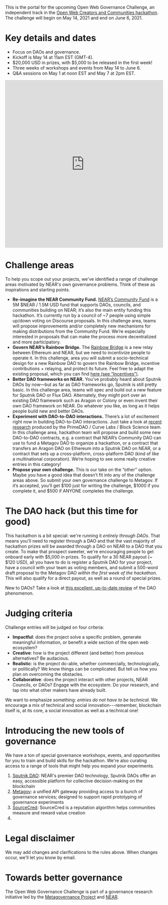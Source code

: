 This is the portal for the upcoming Open Web Governance Challenge, an independent track in the [Open Web Creators and Communities hackathon](http://summit.openweb.community/). The challenge will begin on May 14, 2021 and end on June 6, 2021.

# Key details and dates

* Focus on DAOs and governance.
* Kickoff is May 14 at 11am EST (GMT-4).
* $20,000 USD in prizes, with $5,000 to be released in the first week!
* Three weeks of workshops and events from May 14 to June 6.
* Q&A sessions on May 1 at noon EST and May 7 at 2pm EST.

<iframe class="airtable-embed" src="https://airtable.com/embed/shryU24x71Du3IBq1?backgroundColor=pink&viewControls=on" frameborder="0" onmousewheel="" width="100%" height="533" style="background: transparent; border: 1px solid #ccc;"></iframe>

# Challenge areas
To help you scope out your projects, we've identified a range of challenge areas motivated by NEAR's own governance problems. Think of these as inspirations and starting points.

* **Re-imagine the NEAR Community Fund.** [NEAR’s Community Fund](https://gov.near.org/t/community-fund-i-wiki/139) is a 5M $NEAR / 1.5M USD fund that supports DAOs, councils, and communities building on NEAR; it’s also the main entity funding this hackathon. It’s currently run by a council of ~7 people using simple up/down voting on Discourse proposals. In this challenge area, teams will propose improvements and/or completely new mechanisms for making distributions from the Community Fund. We’re especially interested in proposals that can make the process more decentralized and more participatory.
* **Govern NEAR’s Rainbow Bridge.** The [Rainbow Bridge](https://near.org/blog/the-rainbow-bridge-is-live/) is a new relay between Ethereum and NEAR, but we need to incentivize people to operate it. In this challenge, area you will submit a socio-technical design for a new Rainbow DAO to govern the Rainbow Bridge, incentive contributions + relaying, and protect its future. Feel free to adapt the existing proposal, which you can find [here (see “Incentives”)](https://near.org/blog/eth-near-rainbow-bridge/).
* **Better DAO frameworks on NEAR.** You’ve probably heard about Sputnik DAOs by now—but as far as DAO frameworks go, Sputnik is still pretty basic. In this challenge area, teams will spec and build out a new feature for Sputnik DAO or Flux DAO. Alternately, they might port over an existing DAO framework such as Aragon or Colony or even invent their own DAO framework on NEAR. Do whatever you like, as long as it helps people build new and better DAOs.
* **Experiment with DAO-to-DAO interactions.** There’s a lot of excitement right now in building DAO-to-DAO interactions. Just take a look at [recent research](https://medium.com/primedao/conceptual-models-for-dao2dao-relations-ac2b2d3cc84d) produced by the PrimeDAO / Curve Labs / Block Science team. In this challenge area, hackathon team will propose and build some new DAO-to-DAO contracts, e.g. a contract that NEAR’s Community DAO can use to fund a Metagov DAO to organize a hackathon, or a contract that transfers an Aragon DAO on Ethereum into a Sputnik DAO on NEAR, or a contract that sets up a cross-platform, cross-platform DAO (kind of like a multinational corporation). We’re hoping to see some really creative entries in this category!
* **Propose your own challenge.** This is our take on the “other” option. Maybe you have a good idea that doesn’t fit into any of the challenge areas above. So submit your own governance challenge to Metagov. If it’s accepted, you’ll get $100 just for writing the challenge, $1000 if you complete it, and $500 if ANYONE completes the challenge.

# The DAO hack (but this time for good)
This hackathon is a bit special: we're running it *entirely through DAOs*. That means you'll need to register through a DAO and that the vast majority of hackathon prizes will be awarded through a DAO on NEAR to a DAO that you create. To make that prospect sweeter, we're encouraging people to get onboard early with $5,000 in prizes. To qualify for a 30 NEAR payout (~ $120 USD), all you have to do is register a Sputnik DAO for your project, have a council with your team as voting members, and submit a 500-word draft proposal to the Metagov DAO *within the first week of the hackathon*. This will also qualify for a direct payout, as well as a round of special prizes.

New to DAOs? Take a look at [this excellent, up-to-date review](https://www.notboring.co/p/the-dao-of-daos) of the DAO phenomenon.

# Judging criteria
Challenge entries will be judged on four criteria:

* **Impactful**: does the project solve a specific problem, generate meaningful information, or benefit a wide section of the open web ecosystem?
* **Creative**: how is the project different (and better) from previous alternatives? Be audacious.
* **Realistic**: is the project do-able, whether commercially, technologically, or politically? We know things can be complicated. But tell us how you plan on overcoming the obstacles.
* **Collaborative**: does the project interact with other projects, NEAR Councils, or DAOs? Engage with the ecosystem. Do your research, and tap into what other makers have already built. 

We want to emphasize something: *entries do not have to be technical*. We encourage a mix of technical and social innovation---remember, blockchain itself is, at its core, a social innovation as well as a technical one!

# Introducing the new tools of governance
We have a ton of special governance workshops, events, and opportunities for you to train and build skills for the hackathon. We're also curating access to a range of tools that might help you expand your experiments.

1. [Sputnik DAO](https://sputnik.fund/): NEAR's premier DAO technology, Sputnik DAOs offer an easy, accessible platform for collective decision-making on the blockchain
2. [Metagov](http://docs.metagov.org/): a unified API gateway providing access to a bunch of governance services; designed to support rapid prototyping of governance experiments
3. [SourceCred](https://sourcecred.io): SourceCred is a reputation algorithm helps communities measure and reward value creation
4. [PolicyKit]: ...

# Legal disclaimer
We may add changes and clarifications to the rules above. When changes occur, we'll let you know by email.

# Towards better governance
The Open Web Governance Challenge is part of a governance research initiative led by the [Metagovernance Project](metagov.org) and [NEAR](near.org).
